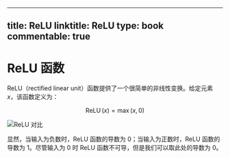 
---
title: ReLU
linktitle: ReLU
type: book
commentable: true
---

# ReLU 函数

ReLU（rectified linear unit）函数提供了一个很简单的非线性变换。给定元素 $x$，该函数定义为：

$$
\operatorname{ReLU}(x)=\max (x, 0)
$$

![ReLU 对比](https://i.postimg.cc/Pfzk1wK6/image.png)

显然，当输入为负数时，ReLU 函数的导数为 0；当输入为正数时，ReLU 函数的导数为 1。尽管输入为 0 时 ReLU 函数不可导，但是我们可以取此处的导数为 0。

    
